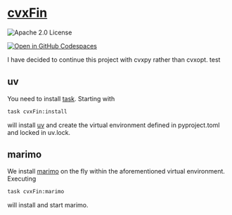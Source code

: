 # [cvxFin](https://tschm.github.io/cvxFin/book)

![Apache 2.0 License](https://img.shields.io/badge/License-APACHEv2-brightgreen.svg)

[![Open in GitHub Codespaces](https://github.com/codespaces/badge.svg)](https://codespaces.new/tschm/cvxFin)

I have decided to continue this project with cvxpy rather than cvxopt. test

## uv

You need to install [task](https://taskfile.dev).
Starting with

```bash
task cvxFin:install
```

will install [uv](https://github.com/astral-sh/uv) and create
the virtual environment defined in
pyproject.toml and locked in uv.lock.

## marimo

We install [marimo](https://marimo.io) on the fly within the aforementioned
virtual environment. Executing

```bash
task cvxFin:marimo
```

will install and start marimo.
